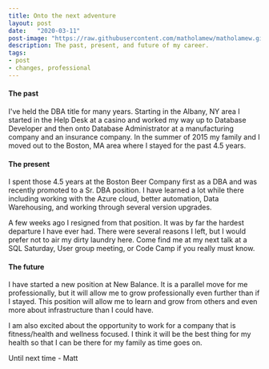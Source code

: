 ```yaml
---
title: Onto the next adventure
layout: post
date:   "2020-03-11"
post-image: "https://raw.githubusercontent.com/matholamew/matholamew.github.io/master/assets/images/changes.png"
description: The past, present, and future of my career.
tags:
- post
- changes, professional
---
```

#### **The past**
I've held the DBA title for many years. Starting in the Albany, NY area I started in the Help Desk at a casino and worked my way up to Database Developer and then onto Database Administrator at a manufacturing company and an insurance company. In the summer of 2015 my family and I moved out to the Boston, MA area where I stayed for the past 4.5 years.

#### **The present**
I spent those 4.5 years at the Boston Beer Company first as a DBA and was recently promoted to a Sr. DBA position. I have learned a lot while there including working with the Azure cloud, better automation, Data Warehousing, and working through several version upgrades.

A few weeks ago I resigned from that position. It was by far the hardest departure I have ever had. There were several reasons I left, but I would prefer not to air my dirty laundry here. Come find me at my next talk at a SQL Saturday, User group meeting, or Code Camp if you really must know.

#### **The future**
I have started a new position at New Balance. It is a parallel move for me professionally, but it will allow me to grow professionally even further than if I stayed. This position will allow me to learn and grow from others and even more about infrastructure than I could have.

I am also excited about the opportunity to work for a company that is fitness/health and wellness focused. I think it will be the best thing for my health so that I can be there for my family as time goes on.


Until next time - Matt